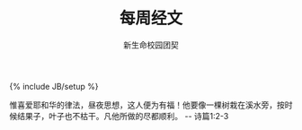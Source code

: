 ﻿---
layout: post
title: "每周经文"
description: ""
author: "新生命校园团契"
category: 经文分享
tags: [灵修]
---
{% include JB/setup %}

惟喜爱耶和华的律法，昼夜思想，这人便为有福！他要像一棵树栽在溪水旁，按时候结果子，叶子也不枯干。凡他所做的尽都顺利。 -- 诗篇1:2-3